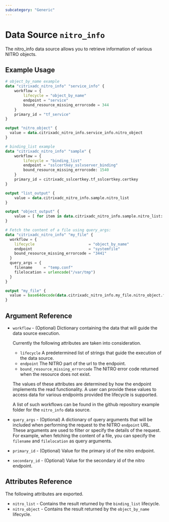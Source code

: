 ```yaml
---
subcategory: "Generic"
---
```


# Data Source `nitro_info`

The nitro_info data source allows you to retrieve information of various NITRO objects.

## Example Usage

```terraform
# object_by_name example
data "citrixadc_nitro_info" "service_info" {
    workflow = {
        lifecycle = "object_by_name"
        endpoint = "service"
        bound_resource_missing_errorcode = 344
    }
    primary_id = "tf_service"
}

output "nitro_object" {
  value = data.citrixadc_nitro_info.service_info.nitro_object
}

# binding_list example
data "citrixadc_nitro_info" "sample" {
    workflow = {
        lifecycle = "binding_list"
        endpoint = "sslcertkey_sslvserver_binding"
        bound_resource_missing_errorcode: 1540
    }
    primary_id = citrixadc_sslcertkey.tf_sslcertkey.certkey
}

output "list_output" {
    value = data.citrixadc_nitro_info.sample.nitro_list
}

output "object_output" {
    value = [ for item in data.citrixadc_nitro_info.sample.nitro_list: item.object ]
}

# Fetch the content of a file using query_args:
data "citrixadc_nitro_info" "my_file" {
  workflow = {
    lifecycle                        = "object_by_name"
    endpoint                         = "systemfile"
    bound_resource_missing_errorcode = "3441"
  }
  query_args = {
    filename     = "temp.conf"
    filelocation = urlencode("/var/tmp")
  }
}

output "my_file" {
  value = base64decode(data.citrixadc_nitro_info.my_file.nitro_object.filecontent)
}
```

## Argument Reference
* `workflow` - (Optional) Dictionary containing the data that will guide the data source execution.

    Currently the following attributes are taken into consideration.

    * `lifecycle` A predetermined list of strings that guide the execution of the data source.
    * `endpoint` The NITRO part of the url to the endpoint.
    * `bound_resource_missing_errorcode` The NITRO error code returned when the resource does not exist.

    The values of these attributes are determined by how the endpoint implements the read functionality.
    A user can provide these values to access data for various endpoints provided the lifecycle is supported.

    A list of such workflows can be found in the github repository example folder for the `nitro_info` data source.

* `query_args` - (Optional) A dictionary of query arguments that will be included when performing the request to the NITRO `endpoint` URL. These arguments are used to filter or specify the details of the request. For example, when fetching the content of a file, you can specify the `filename` and `filelocation` as query arguments.
* `primary_id` - (Optional) Value for the primary id of the nitro endpoint.
* `secondary_id` - (Optional) Value for the secondary id of the nitro endpoint.

## Attributes Reference

The following attributes are exported.

* `nitro_list` -  Contains the result returned by the `binding_list` lifecycle.
* `nitro_object` -  Contains the result returned by the `object_by_name` lifecycle.

